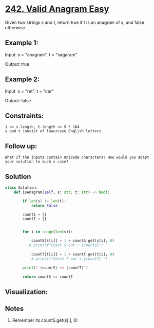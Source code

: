 # [242. Valid Anagram Easy](https://leetcode.com/problems/valid-anagram/description/)

Given two strings s and t, return true if t is an
anagram
of s, and false otherwise.

## **Example 1:**

Input: s = "anagram", t = "nagaram"

Output: true

## **Example 2:**

Input: s = "rat", t = "car"

Output: false

## **Constraints:**

    1 <= s.length, t.length <= 5 * 104
    s and t consist of lowercase English letters.


## **Follow up:** 
    What if the inputs contain Unicode characters? How would you adapt your solution to such a case?

## Solution
```python
class Solution:
    def isAnagram(self, s: str, t: str) -> bool:

        if len(s) != len(t):
            return False

        countS = {}
        countT = {}


        for i in range(len(s)):

            countS[s[i]] = 1 + countS.get(s[i], 0)
           # print(f"Check S out + {countS}")
         
            countT[t[i]] = 1 + countT.get(t[i], 0)
            # print(f"Check T out + {countT} ")
        
        print(f'{countS} == {countT}')
        
        return countS == countT
```

## **Visualization:**

## Notes

1. Remember its countS.get(s[i], 0)
